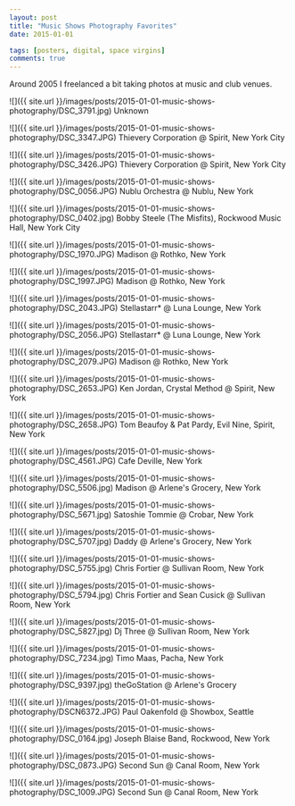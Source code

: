```yaml
---
layout: post
title: "Music Shows Photography Favorites"
date: 2015-01-01

tags: [posters, digital, space virgins]
comments: true
---
```

Around 2005 I freelanced a bit taking photos at music and club venues.

![]({{ site.url }}/images/posts/2015-01-01-music-shows-photography/DSC_3791.jpg)
Unknown

![]({{ site.url }}/images/posts/2015-01-01-music-shows-photography/DSC_3347.JPG)
Thievery Corporation @ Spirit, New York City

![]({{ site.url }}/images/posts/2015-01-01-music-shows-photography/DSC_3426.JPG)
Thievery Corporation @ Spirit, New York City

![]({{ site.url }}/images/posts/2015-01-01-music-shows-photography/DSC_0056.JPG)
Nublu Orchestra @ Nublu, New York

![]({{ site.url }}/images/posts/2015-01-01-music-shows-photography/DSC_0402.jpg)
Bobby Steele (The Misfits), Rockwood Music Hall, New York City

![]({{ site.url }}/images/posts/2015-01-01-music-shows-photography/DSC_1970.JPG)
Madison @ Rothko, New York

![]({{ site.url }}/images/posts/2015-01-01-music-shows-photography/DSC_1997.JPG)
Madison @ Rothko, New York

![]({{ site.url }}/images/posts/2015-01-01-music-shows-photography/DSC_2043.JPG)
Stellastarr* @ Luna Lounge, New York

![]({{ site.url }}/images/posts/2015-01-01-music-shows-photography/DSC_2056.JPG)
Stellastarr* @ Luna Lounge, New York

![]({{ site.url }}/images/posts/2015-01-01-music-shows-photography/DSC_2079.JPG)
Madison @ Rothko, New York

![]({{ site.url }}/images/posts/2015-01-01-music-shows-photography/DSC_2653.JPG)
Ken Jordan, Crystal Method @ Spirit, New York

![]({{ site.url }}/images/posts/2015-01-01-music-shows-photography/DSC_2658.JPG)
Tom Beaufoy & Pat Pardy, Evil Nine, Spirit, New York

![]({{ site.url }}/images/posts/2015-01-01-music-shows-photography/DSC_4561.JPG)
Cafe Deville, New York

![]({{ site.url }}/images/posts/2015-01-01-music-shows-photography/DSC_5506.jpg)
Madison @ Arlene's Grocery, New York

![]({{ site.url }}/images/posts/2015-01-01-music-shows-photography/DSC_5671.jpg)
Satoshie Tommie @ Crobar, New York

![]({{ site.url }}/images/posts/2015-01-01-music-shows-photography/DSC_5707.jpg)
Daddy @ Arlene's Grocery, New York

![]({{ site.url }}/images/posts/2015-01-01-music-shows-photography/DSC_5755.jpg)
Chris Fortier @ Sullivan Room, New York

![]({{ site.url }}/images/posts/2015-01-01-music-shows-photography/DSC_5794.jpg)
Chris Fortier and Sean Cusick @ Sullivan Room, New York

![]({{ site.url }}/images/posts/2015-01-01-music-shows-photography/DSC_5827.jpg)
Dj Three @ Sullivan Room, New York

![]({{ site.url }}/images/posts/2015-01-01-music-shows-photography/DSC_7234.jpg)
Timo Maas, Pacha, New York

![]({{ site.url }}/images/posts/2015-01-01-music-shows-photography/DSC_9397.jpg)
theGoStation @ Arlene's Grocery

![]({{ site.url }}/images/posts/2015-01-01-music-shows-photography/DSCN6372.JPG)
Paul Oakenfold @ Showbox, Seattle

![]({{ site.url }}/images/posts/2015-01-01-music-shows-photography/DSC_0164.jpg)
Joseph Blaise Band, Rockwood, New York

![]({{ site.url }}/images/posts/2015-01-01-music-shows-photography/DSC_0873.JPG)
Second Sun @ Canal Room, New York

![]({{ site.url }}/images/posts/2015-01-01-music-shows-photography/DSC_1009.JPG)
Second Sun @ Canal Room, New York




